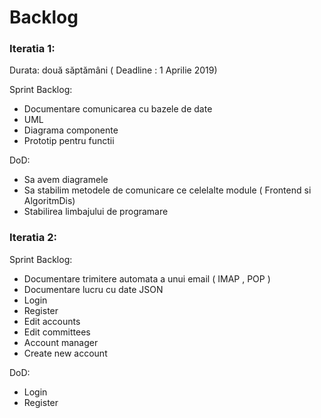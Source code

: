 <h1> Backlog </h1>

<h3>Iteratia 1:</h3>

Durata: două săptămâni ( Deadline : 1 Aprilie 2019)

<p>Sprint Backlog:</>
 <ul>
 
  <li>Documentare comunicarea cu bazele de date </li>
  <li>UML </li>
  <li>Diagrama componente </li>
  <li>Prototip pentru functii </li>
  
 </ul>
   
<p>DoD:</p>
 <ul>
  <li>Sa avem diagramele </li>
  <li>Sa stabilim metodele de comunicare ce celelalte module ( Frontend si AlgoritmDis) </li>
  <li>Stabilirea limbajului de programare</li>
 </ul>


<h3>Iteratia 2:</h3>

<p>Sprint Backlog:</p>
 <ul>
  <li>Documentare trimitere automata a unui email ( IMAP , POP ) </li>
  <li>Documentare lucru cu date JSON </li>
  <li>Login</li>
  <li>Register</li>
  <li>Edit accounts</li>
  <li>Edit committees</li>
  <li>Account manager</li>
  <li>Create new account</li>
 </ul>
 
<p>DoD:</p>
 <ul>
  <li>Login</li>
  <li>Register</li>
 </ul>
